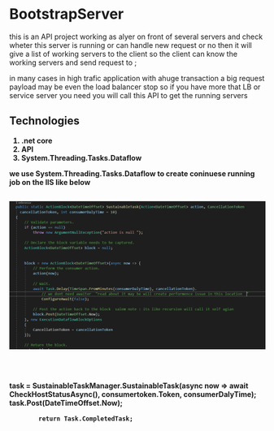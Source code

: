 # BootstrapServer

this is an API project working as alyer on front of several  servers and check wheter this server is running or can handle new request or no  then it will give a list of working 
servers to the client  so the client can know the working servers and send request to ; 



in many cases in high trafic application with ahuge transaction a big request payload  may be even the load balancer stop 
so if you have more that LB or service server you need you will call this API to get the running servers


<H2><b>Technologies  </H2>
  <ol>
    <li>.net core </li>
    <li> API</li>
    <li>System.Threading.Tasks.Dataflow</li>
    </ol>
  we use System.Threading.Tasks.Dataflow to create coninuese running job on the IIS  like below  
  
  <code>
  
  ![alt text](https://github.com/T2-Business/BootstrapServer/blob/main/TBL.PNG)

   
  </code>
  
  
   task = SustainableTaskManager.SustainableTask(async now => await CheckHostStatusAsync(), consumertoken.Token, consumerDalyTime);
            task.Post(DateTimeOffset.Now);

            return Task.CompletedTask;
